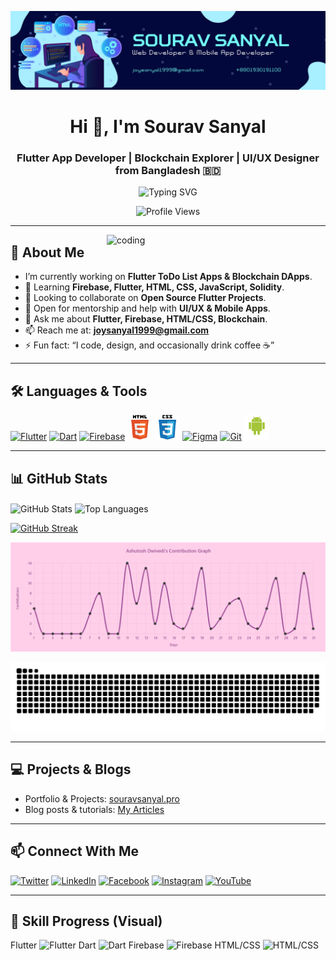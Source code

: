 <p align="center">
  <img src="https://raw.githubusercontent.com/Souravsanyal1/Souravsanyal1/main/sourav%20sanyal%20(1).png" alt="Sourav Sanyal" width="1960"/>
</p>

<h1 align="center">Hi 👋, I'm Sourav Sanyal</h1>
<h3 align="center">Flutter App Developer | Blockchain Explorer | UI/UX Designer from Bangladesh 🇧🇩</h3>

<p align="center">
  <img src="https://readme-typing-svg.herokuapp.com?font=Fira+Code&size=24&color=FF6F61&center=true&vCenter=true&width=500&height=50&lines=Flutter%20App+Developer;Blockchain+Explorer;UI/UX+Designer;Open+Source+Contributor;Tech+Enthusiast" alt="Typing SVG"/>
</p>

<p align="center">
  <img src="https://komarev.com/ghpvc/?username=souravsanyal1&label=Profile%20views&color=0e75b6&style=flat" alt="Profile Views"/>
</p>

---


<img align="right" alt="coding" width="350" src="https://th.bing.com/th/id/R.d486deeb54e0b0186eeda7fa5b1b851b?rik=uF53k%2bXjq%2fa%2fpw&riu=http%3a%2f%2fmehtaabsingh.com%2fimages%2fhow-does-code-integrity-work.gif&ehk=0qhWG%2bxhkywsnEGhnFxThB8RLaa5s5vzC9%2b9pXf2moM%3d&risl=&pid=ImgRaw&r=0">

## 🔭 About Me
- I’m currently working on **Flutter ToDo List Apps & Blockchain DApps**.
- 🌱 Learning **Firebase, Flutter, HTML, CSS, JavaScript, Solidity**.
- 👯 Looking to collaborate on **Open Source Flutter Projects**.
- 🤝 Open for mentorship and help with **UI/UX & Mobile Apps**.
- 💬 Ask me about **Flutter, Firebase, HTML/CSS, Blockchain**.
- 📫 Reach me at: **joysanyal1999@gmail.com**
- ⚡ Fun fact: “I code, design, and occasionally drink coffee ☕️”

---

## 🛠 Languages & Tools
<p align="left">
  <a href="https://flutter.dev/"><img src="https://www.vectorlogo.zone/logos/flutterio/flutterio-icon.svg" alt="Flutter" width="40" height="40"/></a>
  <a href="https://dart.dev/"><img src="https://www.vectorlogo.zone/logos/dartlang/dartlang-icon.svg" alt="Dart" width="40" height="40"/></a>
  <a href="https://firebase.google.com/"><img src="https://www.vectorlogo.zone/logos/firebase/firebase-icon.svg" alt="Firebase" width="40" height="40"/></a>
  <a href="https://www.w3.org/html/"><img src="https://raw.githubusercontent.com/devicons/devicon/master/icons/html5/html5-original-wordmark.svg" alt="HTML5" width="40" height="40"/></a>
  <a href="https://www.w3schools.com/css/"><img src="https://raw.githubusercontent.com/devicons/devicon/master/icons/css3/css3-original-wordmark.svg" alt="CSS3" width="40" height="40"/></a>
  <a href="https://www.figma.com/"><img src="https://www.vectorlogo.zone/logos/figma/figma-icon.svg" alt="Figma" width="40" height="40"/></a>
  <a href="https://git-scm.com/"><img src="https://www.vectorlogo.zone/logos/git-scm/git-scm-icon.svg" alt="Git" width="40" height="40"/></a>
  <a href="https://developer.android.com/"><img src="https://raw.githubusercontent.com/devicons/devicon/master/icons/android/android-original-wordmark.svg" alt="Android" width="40" height="40"/></a>
</p>

---

## 📊 GitHub Stats
<p align="left">
  <img align="center" src="https://github-readme-stats.vercel.app/api?username=souravsanyal1&show_icons=true&theme=tokyonight" alt="GitHub Stats" width="48%"/>
  <img align="center" src="https://github-readme-stats.vercel.app/api/top-langs/?username=souravsanyal1&layout=compact&theme=tokyonight" alt="Top Languages" width="48%"/>
</p>

<a href="https://git.io/streak-stats"><img src="https://streak-stats.demolab.com?user=Souravsanyal1%20&theme=dark" alt="GitHub Streak" /></a>

<p align="center">
  <img src="https://github.com/Souravsanyal1/Souravsanyal1/blob/main/default.svg" alt="Activity Graph" width="100%"/>
</p>

<p align="center">
  <img src="https://github.com/Souravsanyal1/Souravsanyal1/blob/main/github-contribution-grid-snake.svg" alt="Snake Animation" />
</p>

---

## 💻 Projects & Blogs
- Portfolio & Projects: [souravsanyal.pro](https://souravsanyal.pro)
- Blog posts & tutorials: [My Articles](https://your.link.com)

---

## 📫 Connect With Me
<p align="left">
  <a href="https://twitter.com/sourav_sanyal1"><img src="https://raw.githubusercontent.com/rahuldkjain/github-profile-readme-generator/master/src/images/icons/Social/twitter.svg" alt="Twitter" height="30" width="40"/></a>
  <a href="https://linkedin.com/in/sourav-sanyal-0064542a2"><img src="https://raw.githubusercontent.com/rahuldkjain/github-profile-readme-generator/master/src/images/icons/Social/linked-in-alt.svg" alt="LinkedIn" height="30" width="40"/></a>
  <a href="https://fb.com/sssj24465"><img src="https://raw.githubusercontent.com/rahuldkjain/github-profile-readme-generator/master/src/images/icons/Social/facebook.svg" alt="Facebook" height="30" width="40"/></a>
  <a href="https://instagram.com/sourav_sanyal22"><img src="https://raw.githubusercontent.com/rahuldkjain/github-profile-readme-generator/master/src/images/icons/Social/instagram.svg" alt="Instagram" height="30" width="40"/></a>
  <a href="https://www.youtube.com/c/enjoyvai2.0"><img src="https://raw.githubusercontent.com/rahuldkjain/github-profile-readme-generator/master/src/images/icons/Social/youtube.svg" alt="YouTube" height="30" width="40"/></a>
</p>

---

## 💪 Skill Progress (Visual)
<p>
  Flutter      <img src="https://img.shields.io/badge/Flutter-90%25-blue" alt="Flutter"/>
  Dart         <img src="https://img.shields.io/badge/Dart-85%25-blueviolet" alt="Dart"/>
  Firebase     <img src="https://img.shields.io/badge/Firebase-80%25-orange" alt="Firebase"/>
  HTML/CSS     <img src="https://img.shields.io/badge/HTML/CSS-80%25-red" alt="HTML/CSS"/>
</p>
